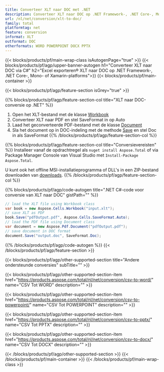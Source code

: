 ```yaml
---
title: Converteer XLT naar DOC met .NET 
description: Converteer XLT naar DOC op .NET Framework-, .NET Core-, Mono- of Xamarin-platforms
url: /nl/net/conversion/xlt-to-doc/
family: total
platformtag: net
feature: conversion
informat: XLT
outformat: DOC
otherformats: WORD POWERPOINT DOCX PPTX
---
```


{{< blocks/products/pf/main-wrap-class isAutogenPage="true" >}}
{{< blocks/products/pf/agp/upper-banner-autogen h1="Converteer XLT naar DOC via C#" h2="Excel exporteren&reg; XLT naar DOC op .NET Framework-, .NET Core-, Mono- of Xamarin-platforms">}}
{{< blocks/products/pf/main-container >}}

{{< blocks/products/pf/agp/feature-section isGrey="true" >}}

{{% blocks/products/pf/agp/feature-section-col title="XLT naar DOC-conversie op .NET" %}}
1. Open het XLT-bestand met de klasse [Workbook](https://apireference.aspose.com/cells/net/aspose.cells/workbook)
2. Converteer XLT naar PDF en stel SaveFormat in op Auto
3. Laad het geconverteerde PDF-bestand met de klasse [Document](https://apireference.aspose.com/pdf/net/aspose.pdf/document)
4. Sla het document op in DOC-indeling met de methode [Save](https://apireference.aspose.com/pdf/net/aspose.pdf.document/save/methods/5) en stel Doc in als SaveFormat
{{% /blocks/products/pf/agp/feature-section-col %}}

{{% blocks/products/pf/agp/feature-section-col title="Conversievereisten" %}}
Installeer vanaf de opdrachtregel als ```nuget install Aspose.Total``` of via Package Manager Console van Visual Studio met ```Install-Package Aspose.Total```.

U kunt ook het offline MSI-installatieprogramma of DLL's in een ZIP-bestand downloaden van [downloads](https://downloads.aspose.com/total/net).
{{% /blocks/products/pf/agp/feature-section-col %}}

{{% blocks/products/pf/agp/code-autogen title=".NET C#-code voor conversie van XLT naar DOC" gistPath="" %}}
```cs
// load the XLT file using Workbook class
var book = new Aspose.Cells.Workbook("input.xlt");
// save XLT as PDF
book.Save("pdfOutput.pdf", Aspose.Cells.SaveFormat.Auto); 
// load the PDF file using Document class
var document = new Aspose.Pdf.Document("pdfOutput.pdf");
// save document in DOC format
document.Save("output.doc", SaveFormat.Doc); 
```
{{% /blocks/products/pf/agp/code-autogen %}}
{{< /blocks/products/pf/agp/feature-section >}}

{{< blocks/products/pf/agp/other-supported-section title="Andere ondersteunde conversies" subTitle="" >}}

{{< blocks/products/pf/agp/other-supported-section-item href="https://products.aspose.com/total/nl/net/conversion/csv-to-word/" name="CSV Tot WORD" description="" >}}

{{< blocks/products/pf/agp/other-supported-section-item href="https://products.aspose.com/total/nl/net/conversion/csv-to-powerpoint/" name="CSV Tot POWERPOINT" description="" >}}

{{< blocks/products/pf/agp/other-supported-section-item href="https://products.aspose.com/total/nl/net/conversion/csv-to-pptx/" name="CSV Tot PPTX" description="" >}}

{{< blocks/products/pf/agp/other-supported-section-item href="https://products.aspose.com/total/nl/net/conversion/csv-to-docx/" name="CSV Tot DOCX" description="" >}}



{{< /blocks/products/pf/agp/other-supported-section >}}
{{< /blocks/products/pf/main-container >}}
{{< /blocks/products/pf/main-wrap-class >}}